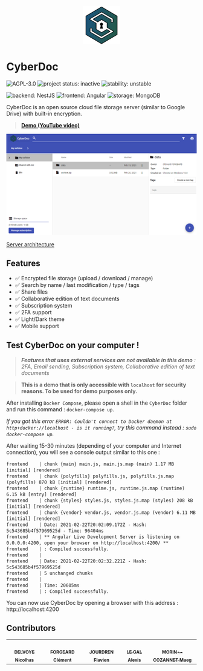 
<p align="center">
 <img width="20%" height="20%" src="./app-logo.png" alt="project logo">
</p>

CyberDoc
========

![AGPL-3.0](https://img.shields.io/badge/license-%20AGPL--3.0-green)
![project status: inactive](https://img.shields.io/badge/project%20status-inactive-inactive)
![stability: unstable](https://img.shields.io/badge/stability-unstable-red)


![backend: NestJS](https://img.shields.io/badge/backend-NestJS-blue)
![frontend: Angular](https://img.shields.io/badge/frontend-Angular-blue)
![storage: MongoDB](https://img.shields.io/badge/storage-MongoDB-blue)


CyberDoc is an open source cloud file storage server (similar to Google Drive) with built-in encryption.

> **[Demo (YouTube video)](https://www.youtube.com/watch?v=sZweBaCeu-k)**

[![Screenshot](./screenshot.PNG)]()

[Server architecture](https://github.com/fjourdren/CyberDoc/blob/master/arch.png)
## Features

- ✅ Encrypted file storage (upload / download / manage)
- ✅ Search by name / last modification / type / tags
- ✅ Share files
- ✅ Collaborative edition of text documents
- ✅ Subscription system
- ✅ 2FA support
- ✅ Light/Dark theme
- ✅ Mobile support

## Test CyberDoc on your computer !

> ***Features that uses external services are not available in this demo** : 2FA, Email sending, Subscription system, Collaborative edition of text documents*

>**This is a demo that is only accessible with `localhost` for security reasons. 
> To be used for demo purposes only.**

After installing `Docker Compose`, please open a shell in the `CyberDoc` folder and run this command : `docker-compose up`. 

*If you got this error `ERROR: Couldn't connect to Docker daemon at http+docker://localhost - is it running?`, try this command instead : `sudo docker-compose up`.*

After waiting 15-30 minutes (depending of your computer and Internet connection), you will see a console output similar to this one :

````
frontend    | chunk {main} main.js, main.js.map (main) 1.17 MB [initial] [rendered]
frontend    | chunk {polyfills} polyfills.js, polyfills.js.map (polyfills) 870 kB [initial] [rendered]
frontend    | chunk {runtime} runtime.js, runtime.js.map (runtime) 6.15 kB [entry] [rendered]
frontend    | chunk {styles} styles.js, styles.js.map (styles) 208 kB [initial] [rendered]
frontend    | chunk {vendor} vendor.js, vendor.js.map (vendor) 6.11 MB [initial] [rendered]
frontend    | Date: 2021-02-22T20:02:09.172Z - Hash: 5c543685b4f57969525d - Time: 96404ms
frontend    | ** Angular Live Development Server is listening on 0.0.0.0:4200, open your browser on http://localhost:4200/ **
frontend    | : Compiled successfully.
frontend    |
frontend    | Date: 2021-02-22T20:02:32.221Z - Hash: 5c543685b4f57969525d
frontend    | 5 unchanged chunks
frontend    |
frontend    | Time: 20605ms
frontend    | : Compiled successfully.
````

You can now use CyberDoc by opening a browser with this address : http://localhost:4200


## Contributors

<table>
  <tr>
    <td align="center"><a href="https://github.com/ndelvoye"><img src="https://avatars0.githubusercontent.com/u/33501606?v=4?s=100" width="100px;" alt=""/><br /><sub><b>DELVOYE Nicolhas</b></sub></a></td>
    <td align="center"><a href="https://github.com/cforgeard"><img src="https://avatars1.githubusercontent.com/u/19496563?v=4?s=100" width="100px;" alt=""/><br /><sub><b>FORGEARD Clément</b></sub></a></td>
    <td align="center"><a href="https://github.com/fjourdren"><img src="https://avatars2.githubusercontent.com/u/22824594?v=4?s=100" width="100px;" alt=""/><br /><sub><b>JOURDREN Flavien</b></sub></a></td>
    <td align="center"><a href="https://github.com/galeadon"><img src="https://avatars2.githubusercontent.com/u/51356870?v=4?s=100" width="100px;" alt=""/><br /><sub><b>LE GAL Alexis</b></sub></a></td>
    <td align="center"><a href="https://maeg.fr/index"><img src="https://avatars2.githubusercontent.com/u/37983763?v=4?s=100" width="100px;" alt=""/><br /><sub><b>MORIN--COZANNET Maeg</b></sub></a></td>
  </tr>
</table>

